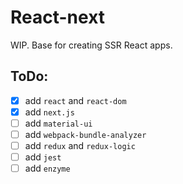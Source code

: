 # React-next

WIP. Base for creating SSR React apps.

## ToDo:
- [x] add `react` and `react-dom`
- [x] add `next.js`
- [ ] add `material-ui`
- [ ] add `webpack-bundle-analyzer`
- [ ] add `redux` and `redux-logic`
- [ ] add `jest`
- [ ] add `enzyme`
